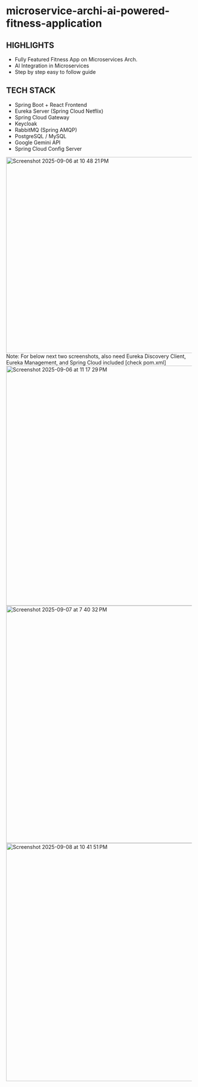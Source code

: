 # microservice-archi-ai-powered-fitness-application

## HIGHLIGHTS

- Fully Featured Fitness App on Microservices Arch.
- AI Integration in Microservices
- Step by step easy to follow guide

## TECH STACK

- Spring Boot + React Frontend
- Eureka Server (Spring Cloud Netflix)
- Spring Cloud Gateway
- Keycloak
- RabbitMQ (Spring AMQP)
- PostgreSQL / MySQL
- Google Gemini API
- Spring Cloud Config Server

<img width="1050" height="531" alt="Screenshot 2025-09-06 at 10 48 21 PM" src="https://github.com/user-attachments/assets/ed0cd9de-00b1-4b6d-845d-19da84cda52e" />
Note: For below next two screenshots, also need Eureka Discovery Client, Eureka Management, and Spring Cloud included [check pom.xml]
<img width="1294" height="650" alt="Screenshot 2025-09-06 at 11 17 29 PM" src="https://github.com/user-attachments/assets/0b06f0f3-77be-4a53-9720-5ea1ccacd8e5" />
<img width="1289" height="643" alt="Screenshot 2025-09-07 at 7 40 32 PM" src="https://github.com/user-attachments/assets/164b576f-70f5-4049-ba03-8d32e62812e5" />
<img width="1290" height="645" alt="Screenshot 2025-09-08 at 10 41 51 PM" src="https://github.com/user-attachments/assets/56048c9a-290e-4af4-938d-9dd71c7642f2" />

